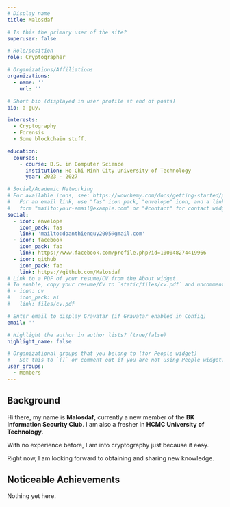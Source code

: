```yaml
---
# Display name
title: Malosdaf

# Is this the primary user of the site?
superuser: false

# Role/position
role: Cryptographer

# Organizations/Affiliations
organizations:
  - name: ''
    url: ''

# Short bio (displayed in user profile at end of posts)
bio: a guy. 

interests:
  - Cryptography
  - Forensis
  - Some blockchain stuff.

education:
  courses:
    - course: B.S. in Computer Science
      institution: Ho Chi Minh City University of Technology
      year: 2023 - 2027 

# Social/Academic Networking
# For available icons, see: https://wowchemy.com/docs/getting-started/page-builder/#icons
#   For an email link, use "fas" icon pack, "envelope" icon, and a link in the
#   form "mailto:your-email@example.com" or "#contact" for contact widget.
social:
  - icon: envelope
    icon_pack: fas
    link: 'mailto:doanthienquy2005@gmail.com'
  - icon: facebook
    icon_pack: fab
    link: https://www.facebook.com/profile.php?id=100048274419966
  - icon: github
    icon_pack: fab
    link: https://github.com/Malosdaf
# Link to a PDF of your resume/CV from the About widget.
# To enable, copy your resume/CV to `static/files/cv.pdf` and uncomment the lines below.
# - icon: cv
#   icon_pack: ai
#   link: files/cv.pdf

# Enter email to display Gravatar (if Gravatar enabled in Config)
email: ''

# Highlight the author in author lists? (true/false)
highlight_name: false

# Organizational groups that you belong to (for People widget)
#   Set this to `[]` or comment out if you are not using People widget.
user_groups:
  - Members
---
```


## Background

Hi there, my name is **Malosdaf**, currently a new member of the **BK Information Security Club**. I am also a fresher in **HCMC University of Technology**.

With no experience before, I am into cryptography just because it ~~easy~~.

Right now, I am looking forward to obtaining and sharing new knowledge.

## Noticeable Achievements

Nothing yet here.